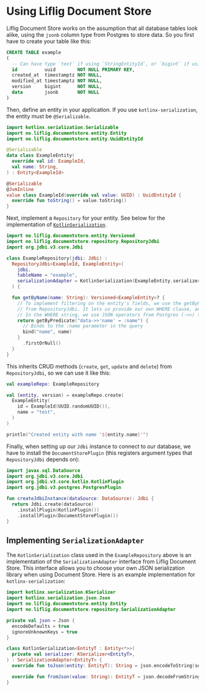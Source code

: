 # Using Liflig Document Store

Liflig Document Store works on the assumption that all database tables look alike, using the `jsonb`
column type from Postgres to store data. So you first have to create your table like this:

```sql
CREATE TABLE example
(
  -- Can have type `text` if using `StringEntityId`, or `bigint` if using `IntegerEntityId`
  id          uuid        NOT NULL PRIMARY KEY,
  created_at  timestamptz NOT NULL,
  modified_at timestamptz NOT NULL,
  version     bigint      NOT NULL,
  data        jsonb       NOT NULL
)
```

Then, define an entity in your application. If you use `kotlinx-serialization`, the entity must be
`@Serializable`.

```kotlin
import kotlinx.serialization.Serializable
import no.liflig.documentstore.entity.Entity
import no.liflig.documentstore.entity.UuidEntityId

@Serializable
data class ExampleEntity(
  override val id: ExampleId,
  val name: String,
) : Entity<ExampleId>

@Serializable
@JvmInline
value class ExampleId(override val value: UUID) : UuidEntityId {
  override fun toString() = value.toString()
}
```

Next, implement a `Repository` for your entity. See below for the implementation of
[`KotlinSerialization`](#implementing-serializationadapter).

```kotlin
import no.liflig.documentstore.entity.Versioned
import no.liflig.documentstore.repository.RepositoryJdbi
import org.jdbi.v3.core.Jdbi

class ExampleRepository(jdbi: Jdbi) :
  RepositoryJdbi<ExampleId, ExampleEntity>(
    jdbi,
    tableName = "example",
    serializationAdapter = KotlinSerialization(ExampleEntity.serializer()),
  ) {

  fun getByName(name: String): Versioned<ExampleEntity>? {
    // To implement filtering on the entity's fields, we use the getByPredicate method inherited
    // from RepositoryJdbi. It lets us provide our own WHERE clause, and a lambda to bind arguments.
    // In the WHERE string, we use JSON operators from Postgres (->>) to query the entity's fields.
    return getByPredicate("data->>'name' = :name") {
      // Binds to the :name parameter in the query
      bind("name", name)
    }
      .firstOrNull()
  }
}
```

This inherits CRUD methods (`create`, `get`, `update` and `delete`) from `RepositoryJdbi`, so we can
use it like this:

```kotlin
val exampleRepo: ExampleRepository

val (entity, version) = exampleRepo.create(
  ExampleEntity(
    id = ExampleId(UUID.randomUUID()),
    name = "test",
  )
)

println("Created entity with name '${entity.name}'")
```

Finally, when setting up our `Jdbi` instance to connect to our database, we have to install the
`DocumentStorePlugin` (this registers argument types that `RepositoryJdbi` depends on):

```kotlin
import javax.sql.DataSource
import org.jdbi.v3.core.Jdbi
import org.jdbi.v3.core.kotlin.KotlinPlugin
import org.jdbi.v3.postgres.PostgresPlugin

fun createJdbiInstance(dataSource: DataSource): Jdbi {
  return Jdbi.create(dataSource)
    .installPlugin(KotlinPlugin())
    .installPlugin(DocumentStorePlugin())
}
```

## Implementing `SerializationAdapter`

The `KotlinSerialization` class used in the `ExampleRepository` above is an implementation of the
`SerializationAdapter` interface from Liflig Document Store. This interface allows you to choose
your own JSON serialization library when using Document Store. Here is an example implementation
for `kotlinx-serialization`:

```kotlin
import kotlinx.serialization.KSerializer
import kotlinx.serialization.json.Json
import no.liflig.documentstore.entity.Entity
import no.liflig.documentstore.repository.SerializationAdapter

private val json = Json {
  encodeDefaults = true
  ignoreUnknownKeys = true
}

class KotlinSerialization<EntityT : Entity<*>>(
  private val serializer: KSerializer<EntityT>,
) : SerializationAdapter<EntityT> {
  override fun toJson(entity: EntityT): String = json.encodeToString(serializer, entity)

  override fun fromJson(value: String): EntityT = json.decodeFromString(serializer, value)
}
```
